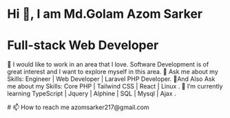 # Hi 👋, I am Md.Golam Azom Sarker
# Full-stack Web Developer
 <p>👯 I would like to work in an area that I love. Software Development is of great interest and I want to explore myself in this area.
🌱 Ask me about my Skills: Engineer | Web Developer | Laravel PHP Developer.
 🌱And Also Ask me about my Skills: Core PHP | Tailwind CSS | React | Linux .
 💬 I’m currently learning TypeScript | Jquery | Alphine | SQL | Mysql | Ajax .</p>
# 📫 How to reach me azomsarker217@gmail.com
